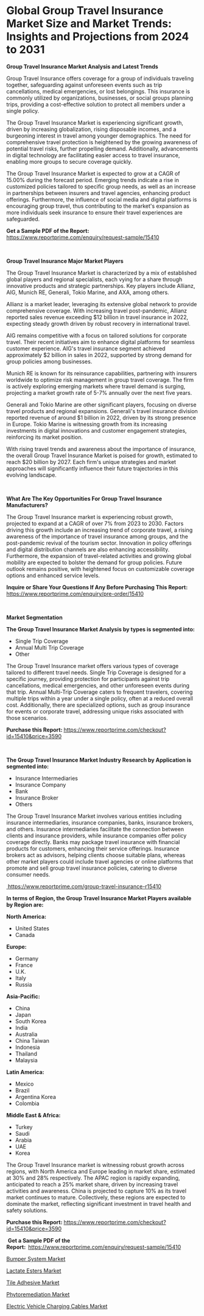 <p><h1>Global Group Travel Insurance Market Size and Market Trends: Insights and Projections from 2024 to 2031</h1></p><p><strong>Group Travel Insurance Market Analysis and Latest Trends</strong></p>
<p><p>Group Travel Insurance offers coverage for a group of individuals traveling together, safeguarding against unforeseen events such as trip cancellations, medical emergencies, or lost belongings. This insurance is commonly utilized by organizations, businesses, or social groups planning trips, providing a cost-effective solution to protect all members under a single policy.</p><p>The Group Travel Insurance Market is experiencing significant growth, driven by increasing globalization, rising disposable incomes, and a burgeoning interest in travel among younger demographics. The need for comprehensive travel protection is heightened by the growing awareness of potential travel risks, further propelling demand. Additionally, advancements in digital technology are facilitating easier access to travel insurance, enabling more groups to secure coverage quickly.</p><p>The Group Travel Insurance Market is expected to grow at a CAGR of 15.00% during the forecast period. Emerging trends indicate a rise in customized policies tailored to specific group needs, as well as an increase in partnerships between insurers and travel agencies, enhancing product offerings. Furthermore, the influence of social media and digital platforms is encouraging group travel, thus contributing to the market's expansion as more individuals seek insurance to ensure their travel experiences are safeguarded.</p></p>
<p><strong>Get a Sample PDF of the Report:&nbsp;</strong> <a href="https://www.reportprime.com/enquiry/request-sample/15410">https://www.reportprime.com/enquiry/request-sample/15410</a></p>
<p>&nbsp;</p>
<p><strong>Group Travel Insurance Major Market Players</strong></p>
<p><p>The Group Travel Insurance Market is characterized by a mix of established global players and regional specialists, each vying for a share through innovative products and strategic partnerships. Key players include Allianz, AIG, Munich RE, Generali, Tokio Marine, and AXA, among others.</p><p>Allianz is a market leader, leveraging its extensive global network to provide comprehensive coverage. With increasing travel post-pandemic, Allianz reported sales revenue exceeding $12 billion in travel insurance in 2022, expecting steady growth driven by robust recovery in international travel.</p><p>AIG remains competitive with a focus on tailored solutions for corporate travel. Their recent initiatives aim to enhance digital platforms for seamless customer experience. AIG's travel insurance segment achieved approximately $2 billion in sales in 2022, supported by strong demand for group policies among businesses.</p><p>Munich RE is known for its reinsurance capabilities, partnering with insurers worldwide to optimize risk management in group travel coverage. The firm is actively exploring emerging markets where travel demand is surging, projecting a market growth rate of 5-7% annually over the next five years.</p><p>Generali and Tokio Marine are other significant players, focusing on diverse travel products and regional expansions. Generali's travel insurance division reported revenue of around $1 billion in 2022, driven by its strong presence in Europe. Tokio Marine is witnessing growth from its increasing investments in digital innovations and customer engagement strategies, reinforcing its market position.</p><p>With rising travel trends and awareness about the importance of insurance, the overall Group Travel Insurance Market is poised for growth, estimated to reach $20 billion by 2027. Each firm's unique strategies and market approaches will significantly influence their future trajectories in this evolving landscape.</p></p>
<p>&nbsp;</p>
<p><strong>What Are The Key Opportunities For Group Travel Insurance Manufacturers?</strong></p>
<p><p>The Group Travel Insurance market is experiencing robust growth, projected to expand at a CAGR of over 7% from 2023 to 2030. Factors driving this growth include an increasing trend of corporate travel, a rising awareness of the importance of travel insurance among groups, and the post-pandemic revival of the tourism sector. Innovation in policy offerings and digital distribution channels are also enhancing accessibility. Furthermore, the expansion of travel-related activities and growing global mobility are expected to bolster the demand for group policies. Future outlook remains positive, with heightened focus on customizable coverage options and enhanced service levels.</p></p>
<p><strong>Inquire or Share Your Questions If Any Before Purchasing This Report:</strong> <a href="https://www.reportprime.com/enquiry/pre-order/15410">https://www.reportprime.com/enquiry/pre-order/15410</a></p>
<p>&nbsp;</p>
<p><strong>Market Segmentation</strong></p>
<p><strong>The Group Travel Insurance Market Analysis by types is segmented into:</strong></p>
<p><ul><li>Single Trip Coverage</li><li>Annual Multi Trip Coverage</li><li>Other</li></ul></p>
<p><p>The Group Travel Insurance market offers various types of coverage tailored to different travel needs. Single Trip Coverage is designed for a specific journey, providing protection for participants against trip cancellations, medical emergencies, and other unforeseen events during that trip. Annual Multi-Trip Coverage caters to frequent travelers, covering multiple trips within a year under a single policy, often at a reduced overall cost. Additionally, there are specialized options, such as group insurance for events or corporate travel, addressing unique risks associated with those scenarios.</p></p>
<p><strong>Purchase this Report:&nbsp;</strong><a href="https://www.reportprime.com/checkout?id=15410&price=3590">https://www.reportprime.com/checkout?id=15410&price=3590</a></p>
<p>&nbsp;</p>
<p><strong>The Group Travel Insurance Market Industry Research by Application is segmented into:</strong></p>
<p><ul><li>Insurance Intermediaries</li><li>Insurance Company</li><li>Bank</li><li>Insurance Broker</li><li>Others</li></ul></p>
<p><p>The Group Travel Insurance Market involves various entities including insurance intermediaries, insurance companies, banks, insurance brokers, and others. Insurance intermediaries facilitate the connection between clients and insurance providers, while insurance companies offer policy coverage directly. Banks may package travel insurance with financial products for customers, enhancing their service offerings. Insurance brokers act as advisors, helping clients choose suitable plans, whereas other market players could include travel agencies or online platforms that promote and sell group travel insurance policies, catering to diverse consumer needs.</p></p>
<p><a href="https://www.reportprime.com/group-travel-insurance-r15410">&nbsp;https://www.reportprime.com/group-travel-insurance-r15410</a></p>
<p><strong>In terms of Region, the Group Travel Insurance Market Players available by Region are:</strong></p>
<p>
    <p> <strong> North America: </strong>
        <ul>
            <li>United States</li>
            <li>Canada</li>
        </ul>
        </p> 
    <p> <strong> Europe: </strong>
        <ul>
            <li>Germany</li>
            <li>France</li>
            <li>U.K.</li>
            <li>Italy</li>
            <li>Russia</li>
        </ul>
        </p> 
    <p> <strong> Asia-Pacific: </strong>
        <ul>
            <li>China</li>
            <li>Japan</li>
            <li>South Korea</li>
            <li>India</li>
            <li>Australia</li>
            <li>China Taiwan</li>
            <li>Indonesia</li>
            <li>Thailand</li>
            <li>Malaysia</li>
        </ul>
        </p> 
    <p> <strong> Latin America: </strong>
        <ul>
            <li>Mexico</li>
            <li>Brazil</li>
            <li>Argentina Korea</li>
            <li>Colombia</li>
        </ul>
        </p> 
    <p> <strong> Middle East & Africa: </strong>
        <ul>
            <li>Turkey</li>
            <li>Saudi</li>
            <li>Arabia</li>
            <li>UAE</li>
            <li>Korea</li>
        </ul>
    </p>
    </p>
<p><p>The Group Travel Insurance market is witnessing robust growth across regions, with North America and Europe leading in market share, estimated at 30% and 28% respectively. The APAC region is rapidly expanding, anticipated to reach a 25% market share, driven by increasing travel activities and awareness. China is projected to capture 10% as its travel market continues to mature. Collectively, these regions are expected to dominate the market, reflecting significant investment in travel health and safety solutions.</p></p>
<p><strong>Purchase this Report: </strong><a href="https://www.reportprime.com/checkout?id=15410&price=3590">https://www.reportprime.com/checkout?id=15410&price=3590</a></p>
<p>&nbsp;<strong>Get a Sample PDF of the Report:&nbsp;&nbsp;</strong><a href="https://www.reportprime.com/enquiry/request-sample/15410">https://www.reportprime.com/enquiry/request-sample/15410</a></p>
<p><strong></strong></p>
<p><p><a href="https://issuu.com/reportprime-2/docs/bumper-system-market-size-2030.pptx_58c744f83f448b">Bumper System Market</a></p><p><a href="https://www.linkedin.com/pulse/lactate-esters-market-global-share-ranking-overall-sales-demand-3fs7f?trackingId=WnMEFj%2BJR7a6VbA7s2NvwA%3D%3D">Lactate Esters Market</a></p><p><a href="https://medium.com/@anndiaz698/the-global-tile-adhesive-market-identifies-drivers-restraints-opportunities-and-trends-75591648df24">Tile Adhesive Market</a></p><p><a href="https://github.com/JakirUddin511/Market-Research-Report-List-1/blob/main/phytoremediation-market.md">Phytoremediation Market</a></p><p><a href="https://issuu.com/reportprime-2/docs/electric-vehicle-charging-cables-ma_9cd37a0131204a">Electric Vehicle Charging Cables Market</a></p></p>
